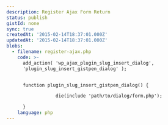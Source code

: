 ```yaml
---
description: Register Ajax Form Return
status: publish
gistId: none
sync: true
createdAt: '2015-02-14T18:37:01.000Z'
updatedAt: '2015-02-14T18:37:01.000Z'
blobs:
  - filename: register-ajax.php
    code: >-
      add_action( 'wp_ajax_plugin_slug_insert_dialog',
      'plugin_slug_insert_gistpen_dialog' );


      function plugin_slug_insert_gistpen_dialog() {

                  die(include 'path/to/dialog/form.php');

      }
    language: php
---
```


